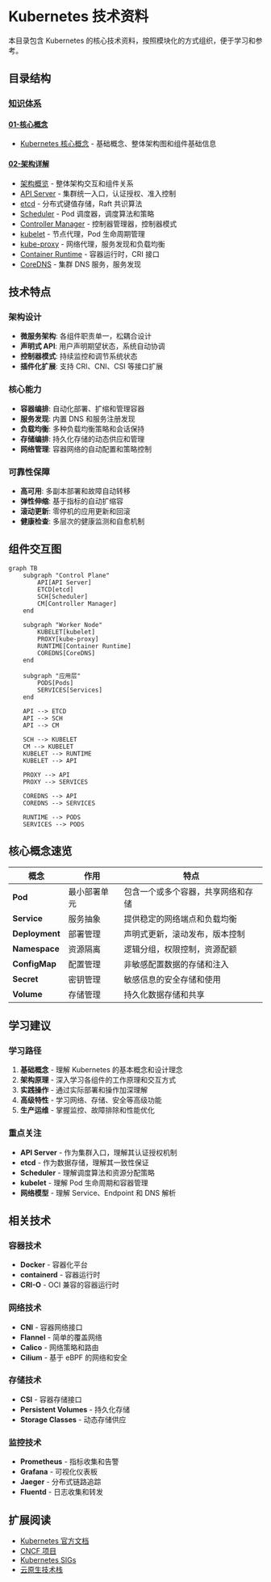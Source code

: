 # Kubernetes 技术资料

本目录包含 Kubernetes 的核心技术资料，按照模块化的方式组织，便于学习和参考。

## 目录结构

### [知识体系](./knowledge/)

#### [01-核心概念](./knowledge/01-core-concepts/)
- [Kubernetes 核心概念](./knowledge/01-core-concepts/README.md) - 基础概念、整体架构图和组件基础信息

#### [02-架构详解](./knowledge/02-architecture/)
- [架构概览](./knowledge/02-architecture/README.md) - 整体架构交互和组件关系
- [API Server](./knowledge/02-architecture/api-server.md) - 集群统一入口，认证授权、准入控制
- [etcd](./knowledge/02-architecture/etcd.md) - 分布式键值存储，Raft 共识算法
- [Scheduler](./knowledge/02-architecture/scheduler.md) - Pod 调度器，调度算法和策略
- [Controller Manager](./knowledge/02-architecture/controller-manager.md) - 控制器管理器，控制器模式
- [kubelet](./knowledge/02-architecture/kubelet.md) - 节点代理，Pod 生命周期管理
- [kube-proxy](./knowledge/02-architecture/kube-proxy.md) - 网络代理，服务发现和负载均衡
- [Container Runtime](./knowledge/02-architecture/container-runtime.md) - 容器运行时，CRI 接口
- [CoreDNS](./knowledge/02-architecture/coredns.md) - 集群 DNS 服务，服务发现

## 技术特点

### 架构设计
- **微服务架构**: 各组件职责单一，松耦合设计
- **声明式 API**: 用户声明期望状态，系统自动协调
- **控制器模式**: 持续监控和调节系统状态
- **插件化扩展**: 支持 CRI、CNI、CSI 等接口扩展

### 核心能力
- **容器编排**: 自动化部署、扩缩和管理容器
- **服务发现**: 内置 DNS 和服务注册发现
- **负载均衡**: 多种负载均衡策略和会话保持
- **存储编排**: 持久化存储的动态供应和管理
- **网络管理**: 容器网络的自动配置和策略控制

### 可靠性保障
- **高可用**: 多副本部署和故障自动转移
- **弹性伸缩**: 基于指标的自动扩缩容
- **滚动更新**: 零停机的应用更新和回滚
- **健康检查**: 多层次的健康监测和自愈机制

## 组件交互图

```mermaid
graph TB
    subgraph "Control Plane"
        API[API Server]
        ETCD[etcd]
        SCH[Scheduler]
        CM[Controller Manager]
    end
    
    subgraph "Worker Node"
        KUBELET[kubelet]
        PROXY[kube-proxy]
        RUNTIME[Container Runtime]
        COREDNS[CoreDNS]
    end
    
    subgraph "应用层"
        PODS[Pods]
        SERVICES[Services]
    end
    
    API --> ETCD
    API --> SCH
    API --> CM
    
    SCH --> KUBELET
    CM --> KUBELET
    KUBELET --> RUNTIME
    KUBELET --> API
    
    PROXY --> API
    PROXY --> SERVICES
    
    COREDNS --> API
    COREDNS --> SERVICES
    
    RUNTIME --> PODS
    SERVICES --> PODS
```

## 核心概念速览

| 概念 | 作用 | 特点 |
|------|------|------|
| **Pod** | 最小部署单元 | 包含一个或多个容器，共享网络和存储 |
| **Service** | 服务抽象 | 提供稳定的网络端点和负载均衡 |
| **Deployment** | 部署管理 | 声明式更新，滚动发布，版本控制 |
| **Namespace** | 资源隔离 | 逻辑分组，权限控制，资源配额 |
| **ConfigMap** | 配置管理 | 非敏感配置数据的存储和注入 |
| **Secret** | 密钥管理 | 敏感信息的安全存储和使用 |
| **Volume** | 存储管理 | 持久化数据存储和共享 |

## 学习建议

### 学习路径
1. **基础概念** - 理解 Kubernetes 的基本概念和设计理念
2. **架构原理** - 深入学习各组件的工作原理和交互方式
3. **实践操作** - 通过实际部署和操作加深理解
4. **高级特性** - 学习网络、存储、安全等高级功能
5. **生产运维** - 掌握监控、故障排除和性能优化

### 重点关注
- **API Server** - 作为集群入口，理解其认证授权机制
- **etcd** - 作为数据存储，理解其一致性保证
- **Scheduler** - 理解调度算法和资源分配策略
- **kubelet** - 理解 Pod 生命周期和容器管理
- **网络模型** - 理解 Service、Endpoint 和 DNS 解析

## 相关技术

### 容器技术
- **Docker** - 容器化平台
- **containerd** - 容器运行时
- **CRI-O** - OCI 兼容的容器运行时

### 网络技术
- **CNI** - 容器网络接口
- **Flannel** - 简单的覆盖网络
- **Calico** - 网络策略和路由
- **Cilium** - 基于 eBPF 的网络和安全

### 存储技术
- **CSI** - 容器存储接口
- **Persistent Volumes** - 持久化存储
- **Storage Classes** - 动态存储供应

### 监控技术
- **Prometheus** - 指标收集和告警
- **Grafana** - 可视化仪表板
- **Jaeger** - 分布式链路追踪
- **Fluentd** - 日志收集和转发

## 扩展阅读

- [Kubernetes 官方文档](https://kubernetes.io/docs/)
- [CNCF 项目](https://www.cncf.io/projects/)
- [Kubernetes SIGs](https://github.com/kubernetes/community/blob/master/sig-list.md)
- [云原生技术栈](https://landscape.cncf.io/)
